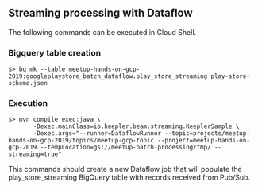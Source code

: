 ## Streaming processing with Dataflow
The following commands can be executed in Cloud Shell.

### Bigquery table creation
```
$> bq mk --table meetup-hands-on-gcp-2019:googleplaystore_batch_dataflow.play_store_streaming play-store-schema.json
```
### Execution
```
$> mvn compile exec:java \
       -Dexec.mainClass=io.keepler.beam.streaming.KeeplerSample \
       -Dexec.args="--runner=DataflowRunner --topic=projects/meetup-hands-on-gcp-2019/topics/meetup-gcp-topic --project=meetup-hands-on-gcp-2019 --tempLocation=gs://meetup-batch-processing/tmp/ --streaming=true"
```
This commands should create a new Dataflow job that will populate the play_store_streaming BigQuery table with records received from Pub/Sub.
